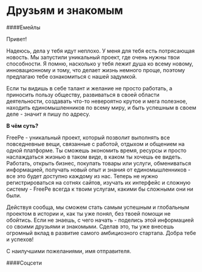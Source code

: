 # Друзьям и знакомым

####Емейлы

Привет!

Надеюсь, дела у тебя идут неплохо. У меня для тебя есть потрясающая новость. Мы запустили уникальный проект, где очень нужны твои способности. Я помню, насколько у тебя лежит душа ко всему новому, инновационному и тому, что делает жизнь немного проще, поэтому предлагаю тебе ознакомиться с нашей задумкой. 


Если ты видишь в себе талант и желание не просто работать, а приносить пользу обществу, развиваться в своей области деятельности, создавать что-то невероятно крутое и мега полезное, находить единомышленников по всему миру, и быть успешным в своем деле - значит я пишу по адресу.

**В чём суть?**

FreePe  - уникальный проект, который позволит выполнять все повседневные вещи, связанные с работой, отдыхом и общением на одной платформе. Ты сможешь экономить время, ресурсы и просто наслаждаться жизнью в таком виде, в каком ты хочешь ее видеть. Работать, открыть бизнес, покупать товары или услуги, обмениваться информацией, получать новый опыт и знания от единомышленников - все это будет доступно каждому из нас. Теперь не нужно регистрироваться на сотнях сайтов, изучать их интерфейс и сложную систему - FreePe всегда к твоим услугам, какими бы сложными они ни были. 
 
Действуя сообща, мы сможем стать самым успешным и глобальным проектом в истории и, как ты уже понял, без твоей помощи не обойтись. Если не знаешь, с чего начать - поделись этой информацией со своими друзьями и знакомыми. Сделав это, ты уже внесешь огромный вклад в развитие самого амбициозного стартапа. Добра тебе и успехов!

С наилучшими пожеланиями, имя отправителя.


####Соцсети


